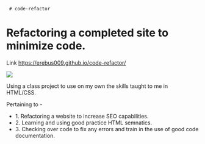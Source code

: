      # code-refactor
<h1> Refactoring a completed site to minimize code. </h1>


Link https://erebus009.github.io/code-refactor/

![](https://i.ibb.co/B4kBKBC/website.png)

Using a class project to use on my own the skills taught to me in HTML/CSS.

Pertaining to -


<ul>
<li>1. Refactoring a website to increase SEO capabilities.</li>

<li>2. Learning and using good practice HTML semnatics.</li> 
 
<li>3. Checking over code to fix any errors and train in the use of good code documentation.</li>
</ul>
